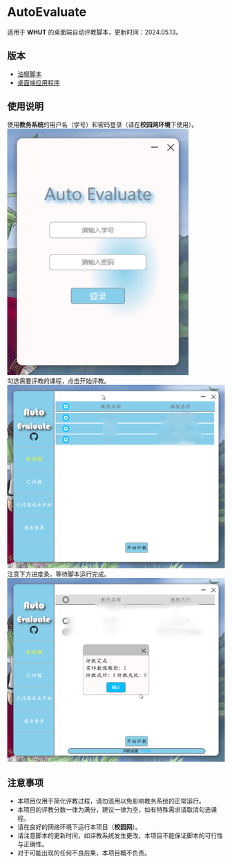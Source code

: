 # AutoEvaluate
适用于 **WHUT** 的桌面端自动评教脚本，更新时间：2024.05.13。
## 版本
* [油猴脚本](https://github.com/Mobiusp/AutoEvaluate.js)
* [桌面端应用程序](https://github.com/Mobiusp/AutoEvaluate)
## 使用说明
使用**教务系统**的用户名（学号）和密码登录（请在**校园网环境**下使用）。<br>
![登录](https://github.com/Mobiusp/AutoEvaluate/blob/main/Images/desktop1.png "登录")<br>
勾选需要评教的课程，点击开始评教。<br>
![开始评教](https://github.com/Mobiusp/AutoEvaluate/blob/main/Images/desktop3.png "开始评教")<br>
注意下方进度条，等待脚本运行完成。<br>
![评教完成](https://github.com/Mobiusp/AutoEvaluate/blob/main/Images/desktop5.png "评教完成")<br>
## 注意事项
* 本项目仅用于简化评教过程，请勿滥用以免影响教务系统的正常运行。
* 本项目的评教分数一律为满分，建议一律为空，如有特殊需求请取消勾选课程。
* 请在良好的网络环境下运行本项目（**校园网**）。
* 请注意脚本的更新时间，如评教系统发生更改，本项目不能保证脚本的可行性与正确性。
* 对于可能出现的任何不良后果，本项目概不负责。
